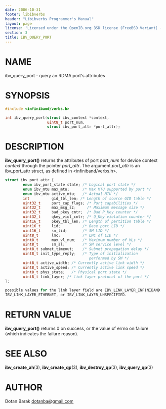 ```yaml
---
date: 2006-10-31
footer: libibverbs
header: "Libibverbs Programmer's Manual"
layout: page
license: 'Licensed under the OpenIB.org BSD license (FreeBSD Variant) - See COPYING.md'
section: 3
title: IBV_QUERY_PORT
---
```


# NAME

ibv_query_port - query an RDMA port's attributes

# SYNOPSIS

```c
#include <infiniband/verbs.h>

int ibv_query_port(struct ibv_context *context,
                   uint8_t port_num,
                   struct ibv_port_attr *port_attr);
```

# DESCRIPTION

**ibv_query_port()** returns the attributes of port *port_num* for device
context *context* through the pointer *port_attr*. The argument *port_attr* is
an ibv_port_attr struct, as defined in <infiniband/verbs.h>.


```c
struct ibv_port_attr {
        enum ibv_port_state state; /* Logical port state */
        enum ibv_mtu max_mtu;      /* Max MTU supported by port */
        enum ibv_mtu active_mtu;   /* Actual MTU */
        int          gid_tbl_len; /* Length of source GID table */
        uint32_t     port_cap_flags; /* Port capabilities */
        uint32_t     max_msg_sz;     /* Maximum message size */
        uint32_t     bad_pkey_cntr;  /* Bad P_Key counter */
        uint32_t     qkey_viol_cntr; /* Q_Key violation counter */
        uint16_t     pkey_tbl_len; /* Length of partition table */
        uint16_t     lid;          /* Base port LID */
        uint16_t     sm_lid;       /* SM LID */
        uint8_t      lmc;          /* LMC of LID */
        uint8_t      max_vl_num;   /* Maximum number of VLs */
        uint8_t      sm_sl;        /* SM service level */
        uint8_t subnet_timeout;    /* Subnet propagation delay */
        uint8_t init_type_reply;   /* Type of initialization
                                      performed by SM */
        uint8_t active_width; /* Currently active link width */
        uint8_t active_speed; /* Currently active link speed */
        uint8_t phys_state;   /* Physical port state */
        uint8_t link_layer; /* link layer protocol of the port */
};

possible values for the link layer field are IBV_LINK_LAYER_INFINIBAND,
IBV_LINK_LAYER_ETHERNET, or IBV_LINK_LAYER_UNSPECIFIED.
```


# RETURN VALUE

**ibv_query_port()** returns 0 on success, or the value of errno on failure
(which indicates the failure reason).

# SEE ALSO

**ibv_create_ah**(3),
**ibv_create_qp**(3),
**ibv_destroy_qp**(3),
**ibv_query_qp**(3)

# AUTHOR

Dotan Barak <dotanba@gmail.com>
